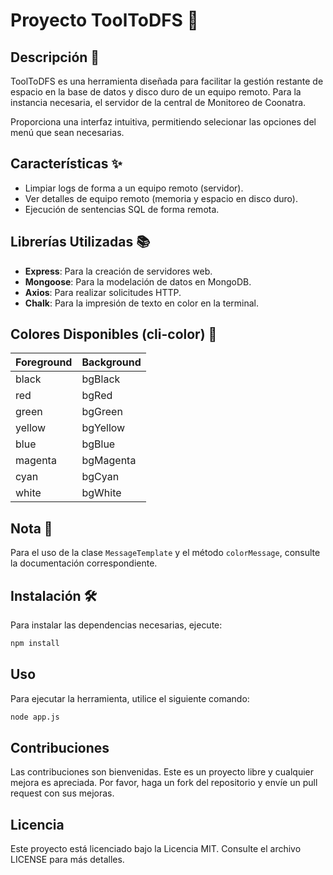 # Proyecto ToolToDFS 🚀

## Descripción 📄
ToolToDFS es una herramienta diseñada para facilitar la gestión restante de espacio en la base de datos y disco duro de un equipo remoto. Para la instancia necesaria, el servidor de la central de Monitoreo de Coonatra. 

Proporciona una interfaz intuitiva, permitiendo selecionar las opciones del menú que sean necesarias.

## Características ✨
- Limpiar logs de forma a un equipo remoto (servidor).
- Ver detalles de equipo remoto (memoria y espacio en disco duro).
- Ejecución de sentencias SQL de forma remota.

## Librerías Utilizadas 📚
- **Express**: Para la creación de servidores web.
- **Mongoose**: Para la modelación de datos en MongoDB.
- **Axios**: Para realizar solicitudes HTTP.
- **Chalk**: Para la impresión de texto en color en la terminal.

## Colores Disponibles (cli-color) 🎨

| Foreground | Background |
|------------|------------|
| black      | bgBlack    |
| red        | bgRed      |
| green      | bgGreen    |
| yellow     | bgYellow   |
| blue       | bgBlue     |
| magenta    | bgMagenta  |
| cyan       | bgCyan     |
| white      | bgWhite    |

## Nota 📝
Para el uso de la clase `MessageTemplate` y el método `colorMessage`, consulte la documentación correspondiente.

## Instalación 🛠️
Para instalar las dependencias necesarias, ejecute:
```bash
npm install
```

## Uso
Para ejecutar la herramienta, utilice el siguiente comando:
```bash
node app.js
```

## Contribuciones
Las contribuciones son bienvenidas. Este es un proyecto libre y cualquier mejora es apreciada. Por favor, haga un fork del repositorio y envíe un pull request con sus mejoras.

## Licencia
Este proyecto está licenciado bajo la Licencia MIT. Consulte el archivo LICENSE para más detalles.